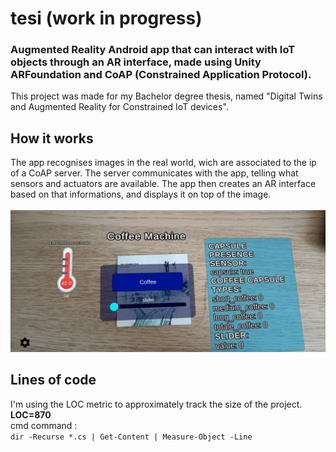 # tesi (work in progress)
### Augmented Reality Android app that can interact with IoT objects through an AR interface, made using Unity ARFoundation and CoAP (Constrained Application Protocol).
This project was made for my Bachelor degree thesis, named "Digital Twins and Augmented Reality for Constrained IoT devices".

## How it works
The app recognises images in the real world, wich are associated to the ip of a CoAP server. The server communicates with the app, telling what sensors and actuators are available. The app then creates an AR interface based on that informations, and displays it on top of the image.<br><br>
![thesis img](https://github.com/danielenapo/danielenapo.github.io/blob/master/images/thesis.png)

## Lines of code
I'm using the LOC metric to approximately track the size of the project.<br> 
<b>LOC=870</b>
<br>
cmd command :  
`dir -Recurse *.cs | Get-Content | Measure-Object -Line` 

